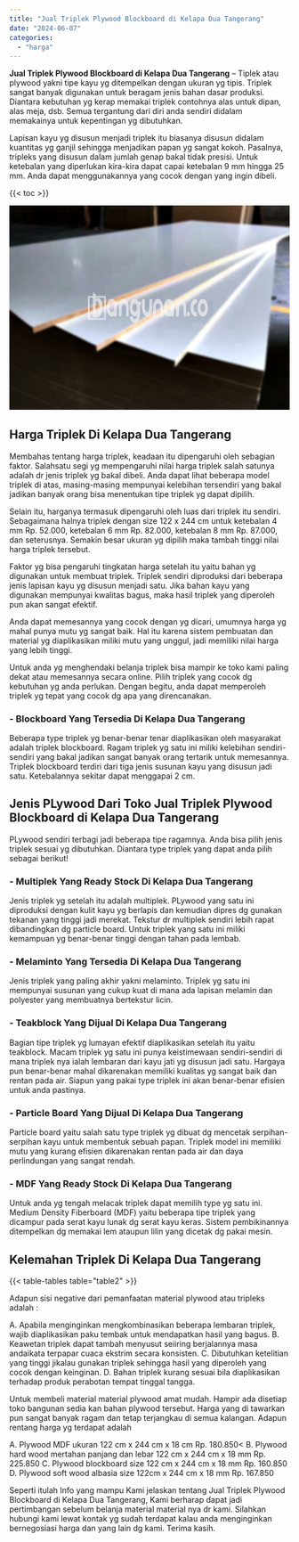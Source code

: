 ```yaml
---
title: "Jual Triplek Plywood Blockboard di Kelapa Dua Tangerang"
date: "2024-06-07"
categories: 
  - "harga"
---
```


**Jual Triplek Plywood Blockboard di Kelapa Dua Tangerang** – Tiplek atau plywood yakni tipe kayu yg ditempelkan dengan ukuran yg tipis. Triplek sangat banyak digunakan untuk beragam jenis bahan dasar produksi. Diantara kebutuhan yg kerap memakai triplek contohnya alas untuk dipan, alas meja, dsb. Semua tergantung dari diri anda sendiri didalam memakainya untuk kepentingan yg dibutuhkan.

Lapisan kayu yg disusun menjadi triplek itu biasanya disusun didalam kuantitas yg ganjil sehingga menjadikan papan yg sangat kokoh. Pasalnya, tripleks yang disusun dalam jumlah genap bakal tidak presisi. Untuk ketebalan yang diperlukan kira-kira dapat capai ketebalan 9 mm hingga 25 mm. Anda dapat menggunakannya yang cocok dengan yang ingin dibeli.

{{< toc >}}

![Jual Triplek Plywood Blockboard di Kelapa Dua Tangerang](/images/jual-triplek-murah-19.png)

## Harga Triplek Di Kelapa Dua Tangerang

Membahas tentang harga triplek, keadaan itu dipengaruhi oleh sebagian faktor. Salahsatu segi yg mempengaruhi nilai harga triplek salah satunya adalah dr jenis triplek yg bakal dibeli. Anda dapat lihat beberapa model triplek di atas, masing-masing mempunyai kelebihan tersendiri yang bakal jadikan banyak orang bisa menentukan tipe triplek yg dapat dipilih.

Selain itu, harganya termasuk dipengaruhi oleh luas dari triplek itu sendiri. Sebagaimana halnya triplek dengan size 122 x 244 cm untuk ketebalan 4 mm Rp. 52.000, ketebalan 6 mm Rp. 82.000, ketebalan 8 mm Rp. 87.000, dan seterusnya. Semakin besar ukuran yg dipilih maka tambah tinggi nilai harga triplek tersebut.

Faktor yg bisa pengaruhi tingkatan harga setelah itu yaitu bahan yg digunakan untuk membuat triplek. Triplek sendiri diproduksi dari beberapa jenis lapisan kayu yg disusun menjadi satu. Jika bahan kayu yang digunakan mempunyai kwalitas bagus, maka hasil triplek yang diperoleh pun akan sangat efektif.

Anda dapat memesannya yang cocok dengan yg dicari, umumnya harga yg mahal punya mutu yg sangat baik. Hal itu karena sistem pembuatan dan material yg diaplikasikan miliki mutu yang unggul, jadi memiliki nilai harga yang lebih tinggi.

Untuk anda yg menghendaki belanja triplek bisa mampir ke toko kami paling dekat atau memesannya secara online. Pilih triplek yang cocok dg kebutuhan yg anda perlukan. Dengan begitu, anda dapat memperoleh triplek yg tepat yang cocok dg apa yang direncanakan.

### \- Blockboard Yang Tersedia Di Kelapa Dua Tangerang

Beberapa type triplek yg benar-benar tenar diaplikasikan oleh masyarakat adalah triplek blockboard. Ragam triplek yg satu ini miliki kelebihan sendiri-sendiri yang bakal jadikan sangat banyak orang tertarik untuk memesannya. Triplek blockboard terdiri dari tiga jenis susunan kayu yang disusun jadi satu. Ketebalannya sekitar dapat menggapai 2 cm.

## Jenis PLywood Dari Toko Jual Triplek Plywood Blockboard di Kelapa Dua Tangerang

PLywood sendiri terbagi jadi beberapa tipe ragamnya. Anda bisa pilih jenis triplek sesuai yg dibutuhkan. Diantara type triplek yang dapat anda pilih sebagai berikut!

### \- Multiplek Yang Ready Stock Di Kelapa Dua Tangerang

Jenis triplek yg setelah itu adalah multiplek. PLywood yang satu ini diproduksi dengan kulit kayu yg berlapis dan kemudian dipres dg gunakan tekanan yang tinggi jadi merekat. Tekstur dr multiplek sendiri lebih rapat dibandingkan dg particle board. Untuk triplek yang satu ini miliki kemampuan yg benar-benar tinggi dengan tahan pada lembab.

### \- Melaminto Yang Tersedia Di Kelapa Dua Tangerang

Jenis triplek yang paling akhir yakni melaminto. Triplek yg satu ini mempunyai susunan yang cukup kuat di mana ada lapisan melamin dan polyester yang membuatnya bertekstur licin.

### \- Teakblock Yang Dijual Di Kelapa Dua Tangerang

Bagian tipe triplek yg lumayan efektif diaplikasikan setelah itu yaitu teakblock. Macam triplek yg satu ini punya keistimewaan sendiri-sendiri di mana triplek nya ialah lembaran dari kayu jati yg disusun jadi satu. Hargaya pun benar-benar mahal dikarenakan memiliki kualitas yg sangat baik dan rentan pada air. Siapun yang pakai type triplek ini akan benar-benar efisien untuk anda pastinya.

### \- Particle Board Yang Dijual Di Kelapa Dua Tangerang

Particle board yaitu salah satu type triplek yg dibuat dg mencetak serpihan-serpihan kayu untuk membentuk sebuah papan. Triplek model ini memiliki mutu yang kurang efisien dikarenakan rentan pada air dan daya perlindungan yang sangat rendah.

### \- MDF Yang Ready Stock Di Kelapa Dua Tangerang

Untuk anda yg tengah melacak triplek dapat memilih type yg satu ini. Medium Density Fiberboard (MDF) yaitu beberapa tipe triplek yang dicampur pada serat kayu lunak dg serat kayu keras. Sistem pembikinannya ditempelkan dg memakai lem ataupun lilin yang dicetak dg pakai mesin.

## Kelemahan Triplek Di Kelapa Dua Tangerang

{{< table-tables table="table2" >}}

Adapun sisi negative dari pemanfaatan material plywood atau tripleks adalah :

A. Apabila menginginkan mengkombinasikan beberapa lembaran triplek, wajib diaplikasikan paku tembak untuk mendapatkan hasil yang bagus. B. Keawetan triplek dapat tambah menyusut seiiring berjalannya masa andaikata terpapar cuaca ekstrim secara konsisten. C. Dibutuhkan ketelitian yang tinggi jikalau gunakan triplek sehingga hasil yang diperoleh yang cocok dengan keinginan. D. Bahan triplek kurang sesuai bila diaplikasikan terhadap produk perabotan tempat tinggal tangga.

Untuk membeli material material plywood amat mudah. Hampir ada disetiap toko bangunan sedia kan bahan plywood tersebut. Harga yang di tawarkan pun sangat banyak ragam dan tetap terjangkau di semua kalangan. Adapun rentang harga yg terdapat adalah

A. Plywood MDF ukuran 122 cm x 244 cm x 18 cm Rp. 180.850< B. Plywood hard wood mertahan panjang dan lebar 122 cm x 244 cm x 18 mm Rp. 225.850 C. Plywood blockboard size 122 cm x 244 cm x 18 mm Rp. 160.850 D. Plywood soft wood albasia size 122cm x 244 cm x 18 mm Rp. 167.850

Seperti itulah Info yang mampu Kami jelaskan tentang Jual Triplek Plywood Blockboard di Kelapa Dua Tangerang, Kami berharap dapat jadi pertimbangan sebelum belanja material material nya dr kami. Silahkan hubungi kami lewat kontak yg sudah terdapat kalau anda menginginkan bernegosiasi harga dan yang lain dg kami. Terima kasih.
